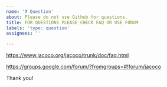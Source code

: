 ```yaml
---
name: '❓ Question'
about: Please do not use Github for questions.
title: FOR QUESTIONS PLEASE CHECK FAQ OR USE FORUM
labels: 'type: question'
assignees: ''

---
```


https://www.jacoco.org/jacoco/trunk/doc/faq.html

https://groups.google.com/forum/?fromgroups=#!forum/jacoco

Thank you!
